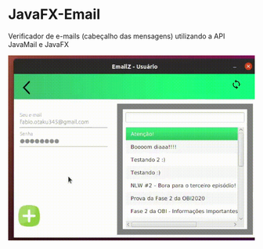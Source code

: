# JavaFX-Email
Verificador de e-mails (cabeçalho das mensagens) utilizando a API JavaMail e JavaFX

![Abrindo mensagens](https://github.com/FabioAugustoRodrigues/JavaFX-Email/blob/master/screenshots/mensagens.gif)
